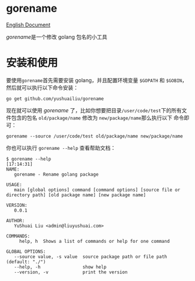 # gorename
[English Document](./README_en.md)

*gorename*是一个修改 golang 包名的小工具
# 安装和使用
要使用`gorename`首先需要安装 golang，并且配置环境变量 `$GOPATH` 和 `$GOBIN`，然后就可以执行以下命令安装：
```
go get github.com/yushuailiu/gorename
```
现在就可以使用 *gorename* 了，比如你想要把目录`/user/code/test`下的所有文件包含的包名 `old/package/name` 修改为 `new/package/name`那么执行以下
命令即可：
```
gorename --source /user/code/test old/package/name new/package/name
```
你也可以执行 `gorename --help` 查看帮助文档：

```
$ gorename --help                                                                                                                                                           [17:14:31]
NAME:
   gorename - Rename golang package

USAGE:
   main [global options] command [command options] [source file or directory path] [old package name] [new package name]

VERSION:
   0.0.1

AUTHOR:
   YuShuai Liu <admin@liuyushuai.com>

COMMANDS:
     help, h  Shows a list of commands or help for one command

GLOBAL OPTIONS:
   --source value, -s value  source package path or file path (default: "./")
   --help, -h                show help
   --version, -v             print the version
```